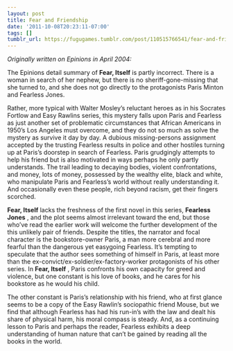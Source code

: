 ```yaml
---
layout: post
title: Fear and Friendship
date: '2011-10-08T20:23:11-07:00'
tags: []
tumblr_url: https://fugugames.tumblr.com/post/110515766541/fear-and-friendship
---
```

_Originally written on Epinions in April 2004:_

The Epinions detail summary of **Fear, Itself** is partly incorrect. There is a woman in search of her nephew, but there is no sheriff-gone-missing that she turned to, and she does not go directly to the protagonists Paris Minton and Fearless Jones.

Rather, more typical with Walter Mosley’s reluctant heroes as in his Socrates Fortlow and Easy Rawlins series, this mystery falls upon Paris and Fearless as just another set of problematic circumstances that African Americans in 1950’s Los Angeles must overcome, and they do not so much as solve the mystery as survive it day by day. A dubious missing-persons assignment accepted by the trusting Fearless results in police and other hostiles turning up at Paris’s doorstep in search of Fearless. Paris grudgingly attempts to help his friend but is also motivated in ways perhaps he only partly understands. The trail leading to decaying bodies, violent confrontations, and money, lots of money, possessed by the wealthy elite, black and white, who manipulate Paris and Fearless’s world without really understanding it. And occasionally even these people, rich beyond racism, get their fingers scorched.

**Fear, Itself** lacks the freshness of the first novel in this series, **Fearless Jones** , and the plot seems almost irrelevant toward the end, but those who’ve read the earlier work will welcome the further development of the this unlikely pair of friends. Despite the titles, the narrator and focal character is the bookstore-owner Paris, a man more cerebral and more fearful than the dangerous yet easygoing Fearless. It’s tempting to speculate that the author sees something of himself in Paris, at least more than the ex-convict/ex-soldier/ex-factory-worker protagonists of his other series. In **Fear, Itself** , Paris confronts his own capacity for greed and violence, but one constant is his love of books, and he cares for his bookstore as he would his child.

The other constant is Paris’s relationship with his friend, who at first glance seems to be a copy of the Easy Rawlin’s sociopathic friend Mouse, but we find that although Fearless has had his run-in’s with the law and dealt his share of physical harm, his moral compass is steady. And, as a continuing lesson to Paris and perhaps the reader, Fearless exhibits a deep understanding of human nature that can’t be gained by reading all the books in the world.

